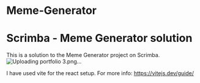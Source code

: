﻿# Meme-Generator
# Scrimba - Meme Generator solution
This is a solution to the Meme Generator project on Scrimba. 
![Uploading portfolio 3.png…]()


I have used vite for the react setup. For more info: https://vitejs.dev/guide/
